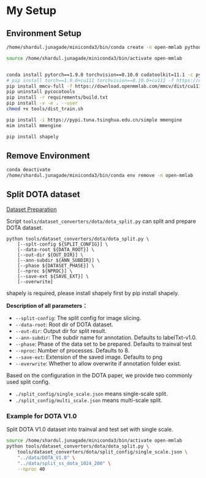 # My Setup

## Environment Setup

```sh
/home/shardul.junagade/miniconda3/bin/conda create -n open-mmlab python=3.8 -y

source /home/shardul.junagade/miniconda3/bin/activate open-mmlab


conda install pytorch==1.9.0 torchvision==0.10.0 cudatoolkit=11.1 -c pytorch -c nvidia
# pip install torch==1.9.0+cu111 torchvision==0.10.0+cu111 -f https://download.pytorch.org/whl/torch_stable.html
pip install mmcv-full -f https://download.openmmlab.com/mmcv/dist/cu111/torch1.9.0/index.html
pip uninstall pycocotools
pip install -r requirements/build.txt
pip install -v -e . --user
chmod +x tools/dist_train.sh

pip install -i https://pypi.tuna.tsinghua.edu.cn/simple mmengine
mim install mmengine

pip install shapely
```


## Remove Environment

```sh
conda deactivate
/home/shardul.junagade/miniconda3/bin/conda env remove -n open-mmlab
```




## Split DOTA dataset

[Dataset Preparation](https://github.com/open-mmlab/mmyolo/blob/main/docs/en/recommended_topics/dataset_preparation.md)

Script `tools/dataset_converters/dota/dota_split.py` can split and prepare DOTA dataset.

```shell
python tools/dataset_converters/dota/dota_split.py \
    [--splt-config ${SPLIT_CONFIG}] \
    [--data-root ${DATA_ROOT}] \
    [--out-dir ${OUT_DIR}] \
    [--ann-subdir ${ANN_SUBDIR}] \
    [--phase ${DATASET_PHASE}] \
    [--nproc ${NPROC}] \
    [--save-ext ${SAVE_EXT}] \
    [--overwrite]
```

shapely is required, please install shapely first by pip install shapely.

**Description of all parameters：**

- `--split-config`: The split config for image slicing.
- `--data-root`: Root dir of DOTA dataset.
- `--out-dir`: Output dir for split result.
- `--ann-subdir`: The subdir name for annotation. Defaults to labelTxt-v1.0.
- `--phase`: Phase of the data set to be prepared. Defaults to trainval test
- `--nproc`: Number of processes. Defaults to 8.
- `--save-ext`: Extension of the saved image. Defaults to png
- `--overwrite`: Whether to allow overwrite if annotation folder exist.

Based on the configuration in the DOTA paper, we provide two commonly used split config.

- `./split_config/single_scale.json` means single-scale split.
- `./split_config/multi_scale.json` means multi-scale split.


### Example for DOTA V1.0
Split DOTA V1.0 dataset into trainval and test set with single scale.
```sh
source /home/shardul.junagade/miniconda3/bin/activate open-mmlab
python tools/dataset_converters/dota/dota_split.py \
    tools/dataset_converters/dota/split_config/single_scale.json \
    "../data/DOTA_V1.0" \
    "../data/split_ss_dota_1024_200" \
    --nproc 40
```



